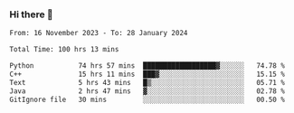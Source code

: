 ### Hi there 👋

<!--
**floyiac/floyiac** is a ✨ _special_ ✨ repository because its `README.md` (this file) appears on your GitHub profile.

Here are some ideas to get you started:

- 🔭 I’m currently working on ...
- 🌱 I’m currently learning ...
- 👯 I’m looking to collaborate on ...
- 🤔 I’m looking for help with ...
- 💬 Ask me about ...
- 📫 How to reach me: ...
- 😄 Pronouns: ...
- ⚡ Fun fact: ...
-->

<!--START_SECTION:waka-->

```txt
From: 16 November 2023 - To: 28 January 2024

Total Time: 100 hrs 13 mins

Python           74 hrs 57 mins  ██████████████████▓░░░░░░   74.78 %
C++              15 hrs 11 mins  ███▓░░░░░░░░░░░░░░░░░░░░░   15.15 %
Text             5 hrs 43 mins   █▒░░░░░░░░░░░░░░░░░░░░░░░   05.71 %
Java             2 hrs 47 mins   ▓░░░░░░░░░░░░░░░░░░░░░░░░   02.78 %
GitIgnore file   30 mins         ░░░░░░░░░░░░░░░░░░░░░░░░░   00.50 %
```

<!--END_SECTION:waka-->
